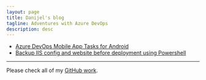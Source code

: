 ```yaml
---
layout: page
title: Danijel's blog
tagline: Adventures with Azure DevOps
description: desc
---
```



- [Azure DevOps Mobile App Tasks for Android](azure/devops/mobile_app_task_android.html)
- [Backup IIS config and website before deployment using Powershell](azure/devops/backup_iis_config_site_powershell.html)


---


Please check all of my [GitHub work](https://github.com/dgrabar).